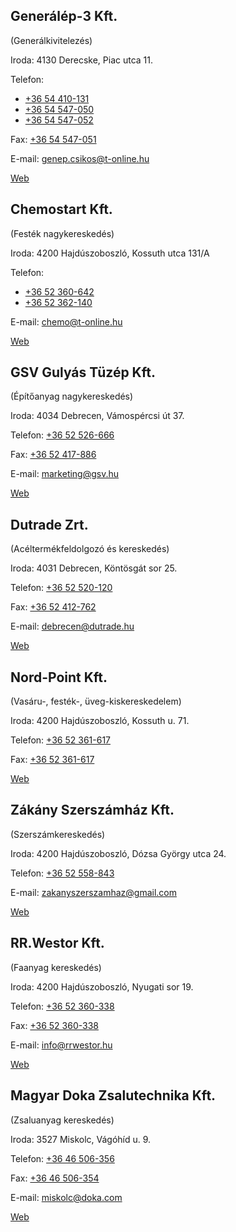 ## Generálép-3 Kft.
(Generálkivitelezés)

Iroda: 4130 Derecske, Piac utca 11.

Telefon: 
  * [+36 54 410-131](telto:003654410131)
  * [+36 54 547-050](telto:003654547050)
  * [+36 54 547-052](telto:003654547052)

Fax: [+36 54 547-051](fax:003654547051)

E-mail: [genep.csikos@t-online.hu](mailto:genep.csikos@t-online.hu)

[Web](www.generalep-3.hu)

## Chemostart Kft.
(Festék nagykereskedés)

Iroda: 4200 Hajdúszoboszló, Kossuth utca 131/A

Telefon:
  * [+36 52 360-642](telto:003652360642)
  * [+36 52 362-140](telto:003652362140)

E-mail: [chemo@t-online.hu](mailto:chemo@t-online.hu)

[Web](chemostart.hu)

## GSV Gulyás Tüzép Kft.
(Építőanyag nagykereskedés)

Iroda: 4034 Debrecen, Vámospércsi út 37.

Telefon: [+36 52 526-666](telto:003652526666)

Fax: [+36 52 417-886](fax:003652417886)

E-mail: [marketing@gsv.hu](mailto:marketing@gsv.hu)

[Web](www.gsv.hu)

## Dutrade Zrt.
(Acéltermékfeldolgozó és kereskedés)

Iroda: 4031 Debrecen, Köntösgát sor 25.

Telefon: [+36 52 520-120](telto:003652520120)

Fax: [+36 52 412-762](fax:003652412762)

E-mail: [debrecen@dutrade.hu](mailto:debrecen@dutrade.hu)

[Web](www.dutrade.hu)

## Nord-Point Kft.
(Vasáru-, festék-, üveg-kiskereskedelem)

Iroda: 4200 Hajdúszoboszló, Kossuth u. 71.

Telefon: [+36 52 361-617](telto:003652361617)

Fax: [+36 52 361-617](fax:003652361617)

[Web](www.szucstuzep.hu) 

## Zákány Szerszámház Kft.
(Szerszámkereskedés)

Iroda: 4200 Hajdúszoboszló, Dózsa György utca 24.

Telefon: [+36 52 558-843](telto:003652558843)

E-mail: [zakanyszerszamhaz@gmail.com](mailto:zakanyszerszamhaz@gmail.com) 

[Web](www.zakanyszerszamhaz.hu )

## RR.Westor Kft.
(Faanyag kereskedés)

Iroda: 4200 Hajdúszoboszló, Nyugati sor 19.

Telefon: [+36 52 360-338](telto:003652360338)

Fax: [+36 52 360-338](fax:003652360338)

E-mail: [info@rrwestor.hu](mailto:info@rrwestor.hu)

[Web](rrwestor.hu)

## Magyar Doka Zsalutechnika Kft.
(Zsaluanyag kereskedés)

Iroda: 3527 Miskolc, Vágóhíd u. 9. 

Telefon: [+36 46 506-356](telto:003646506356)

Fax: [+36 46 506-354](fax:003646506354)

E-mail: [miskolc@doka.com](mailto:miskolc@doka.com)

[Web](www.doka.hu)
